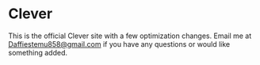# Clever
This is the official Clever site with a few optimization changes.
Email me at Daffiestemu858@gmail.com if you have any questions or would like something added.
